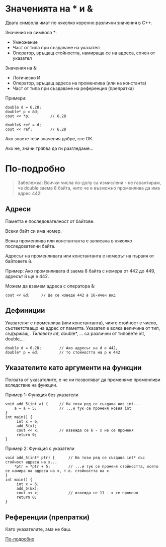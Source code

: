 # Значенията на * и &

Двата символа имат по няколко коренно различни значения в С++.

Значения на символа *:

- Умножение 
- Част от типа при създаване на указател
- Оператор, връщащ стойността, намираща се на адреса, сочен от указател

Значения на &:

- Логическо И
- Оператор, връщащ адреса на променлива (или на константа)
- Част от типа при създаване на референция (препратка)

Примери:

    double d = 6.28;
    double* p = &d;
    cout << *p;         // 6.28
    
    double& ref = d;
    cout << ref;        // 6.28

Ако знаете тези значения добре, сте ОК.

Ако не, значи трябва да ги разгледаме...

# По-подробно

> Забележка: Всички числа по-долу са измислени - не гарантирам, че double заема 8 байта, нито че е възможно
променлива да има адрес 442!

## Адреси

Паметта е последователност от байтове.

Всеки байт си има номер.

Всяка променлива или константанта е записана в няколко последователни байта.

Адресът на променливата или константанта е номерът на първия от байтовете ѝ.

Пример: Ако променливата d заема 8 байта с номера от 442 до 449, адресът ѝ ще е 442.

Можем да вземем адреса с оператора &:

    cout << &d;     // Ще се изведе 442 в 16-ичен вид

## Дефиниции

Указателят е променлива (или константанта), чиято стойност е число, съответстващо на адрес от паметта.
Указател е всяка величина от тип, съдържащ *.
Типовете int*, double*, ... са различни от типовете int, double,...

    double d = 6.28;        // Ако адресът на d е 442,
    double* p = &d;         // то стойността на p е 442

## Указателите като аргументи на функции

Ползата от указателите, е че ни позволяват да променяме променливи вследствие на функции.

Пример 1: Функция без указатели

    void add_5(int a) {     // На този ред се създава нов int...
        a = a + 5;          // ...и тук се променя новия int
    }
    int main() {
         int x = 6;
         add_5(x);
         cout << x;         // извежда се 6 - х не се променя
         return 0;
    }

Пример 2: Функция с указатели

    void add_5(int* ptr) {      // На този ред се създава int* със стойност адреса на х...
        *ptr = *ptr + 5;        // ...и тук се променя стойността, която се намира на адреса на х, т.е. стойността на х
    }
    int main() {
         int x = 6;
         add_5(&x);
         cout << x;             // извежда се 11 - х се променя
         return 0;
    }

## Референции (препратки)

Като указателите, ама не баш.

[По-подробно](https://github.com/Scorpion333/fmi-textbook/blob/master/Константи%2C%20референции%2C%20указатели/Референции.md)
